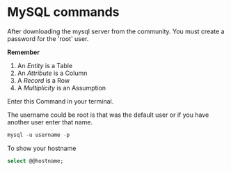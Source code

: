 # MySQL commands

After downloading the mysql server from the community. You must create a password for the 'root' user. 

**Remember**
1. An *Entity* is a Table
2. An *Attribute* is a Column
3. A *Record* is a Row
4. A *Multiplicity* is an Assumption

Enter this Command in your terminal. 

The username could be root is that was the default user or if you have another user enter that name. 


```sql
mysql -u username -p
```

To show your hostname 

```sql
select @@hostname;
```
